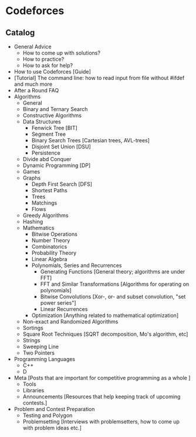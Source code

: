 # Codeforces


## Catalog 

  - General Advice
    - How to come up with solutions?
    - How to practice?
    - How to ask for help?
  - How to use Codeforces [Guide]
  -  [Tutorial] The command line: how to read input from file without #ifdef and much more
  - After a Round FAQ
- Algorithms
  - General
  - Binary and Ternary Search
  - Constructive Algorithms
  - Data Structures
    - Fenwick Tree [BIT]
    - Segment Tree
    - Binary Search Trees [Cartesian trees, AVL-trees]
    - Disjoint Set Union [DSU]
    - Persistence
  - Divide abd Conquer 
  - Dynamic Programming [DP]
  - Games
  - Graphs
    - Depth First Search [DFS]
    - Shortest Paths
    - Trees
    - Matchings
    - Flows
  - Greedy Algorithms
  - Hashing
  - Mathematics
    - Bitwise Operations
    - Number Theory 
    - Combinatorics
    - Probability Theory
    - Linear Algebra
    - Polynomials, Series and Recurrences
      - Generating Functions [General theory; algorithms are under FFT]
      - FFT and Similar Transformations [Algorithms for operating on polynomials]
      -  Bitwise Convolutions [Xor-, or- and subset convolution, "set power series"]
      - Linear Recurrences
    - Optimization [Anything related to mathematical optimization]
  - Non-exact and Randomized Algorithms
  - Sortings
  - Square Root Techniques [SQRT decomposition, Mo's algorithm, etc]
  - Strings
  - Sweeping Line
  - Two Pointers
- Programming Languages
  - C++
  - D
- Meta [Posts that are important for competitive programming as a whole
]
  - Tools
  - Libraries
  - Announcements [Resources that help keeping track of upcoming contests.]
- Problem and Contest Preparation
  - Testing and Polygon
  - Problemsetting [Interviews with problemsetters, how to come up with problem ideas etc.]
